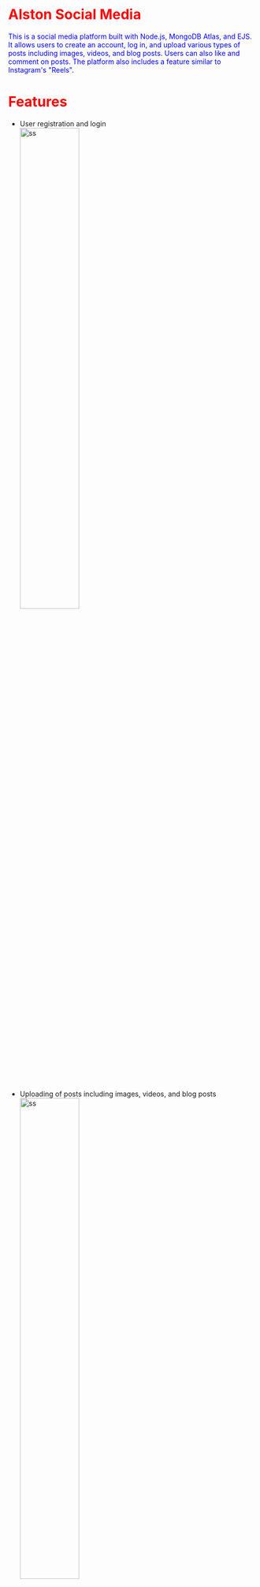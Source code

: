 <!DOCTYPE html>
<html>
<head>
<head>
  <meta charset="UTF-8">
  <title>Alston Social Media</title>
  <link rel="stylesheet" href="https://cdnjs.cloudflare.com/ajax/libs/font-awesome/6.4.0/css/all.min.css">
  <style>
    h1 {
      color: red;
    }
    p {
      color: blue;
    }
    img {
      width: 50%;
      height: auto;
    }
  </style>
</head>
<link rel="stylesheet" href="https://cdnjs.cloudflare.com/ajax/libs/font-awesome/6.4.0/css/all.min.css">
</head>
<body>
<h1>Alston Social Media</h1>
<p>This is a social media platform built with Node.js, MongoDB Atlas, and EJS. It allows users to create an account, log in, and upload various types of posts including images, videos, and blog posts. Users can also like and comment on posts. The platform also includes a feature similar to Instagram's "Reels".</p>

<h1>Features</h1>
<ul>
<li>User registration and login</li>
<img src="#" alt="ss">
<li>Uploading of posts including images, videos, and blog posts</li>
<img src="#" alt="ss">
<li>Liking and commenting on posts</li>
<img src="#" alt="ss">
<li>"Reels" feature</li>
<img src="#" alt="ss">
<li>Ability to change theme, font size, and button colors</li>
<img src="#" alt="ss">
<li>Live chat feature</li>
<img src="#" alt="ss">
<li>Safe profile page for viewing user posts</li>
<img src="#" alt="ss">
</ul>
 
 <h1>Technologies Used</h1>
<ul>
<span><li>Node.js</li>
<i class="fa-brands fa-node"></i>
</span>
<li>MongoDB Atlas</li>
<li>EJS</li>
<li>Google OAuth2</li>
<li>Passport JWT Local</li>
</ul>

<h1>Getting Started</h1>
<ol>
<li>Clone the repository</li>
<li>Install dependencies with npm install</li>
<li>Set up a MongoDB Atlas account and add your connection string to .env</li>
<li>Add your Google OAuth2 client ID and client secret to .env</li>
<li>Start the application with npm start</li>
</ol>
</body>
</html>

